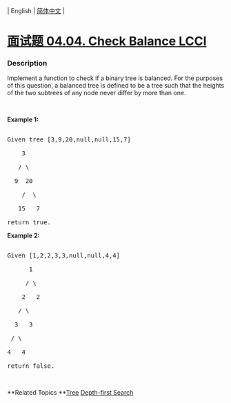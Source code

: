 | English | [简体中文](README.md) |

# [面试题 04.04. Check Balance LCCI](https://leetcode-cn.com/problems/check-balance-lcci)
 ### Description
<p>Implement a function to check if a binary tree is balanced. For the purposes of this question, a balanced tree is defined to be a tree such that the heights of the two subtrees of any node never differ by more than one.</p>

<p><br />
<strong>Example 1:</strong></p>

<pre>
Given tree [3,9,20,null,null,15,7]
    3
   / \
  9  20
    /  \
   15   7
return true.</pre>

<p><strong>Example 2:</strong></p>

<pre>
Given [1,2,2,3,3,null,null,4,4]
      1
     / \
    2   2
   / \
  3   3
 / \
4   4
return&nbsp;false.</pre>

<p>&nbsp;</p>

**Related Topics	**[Tree](https://leetcode-cn.com/tag/tree) [Depth-first Search](https://leetcode-cn.com/tag/depth-first-search) 